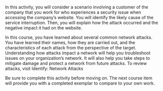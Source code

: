 In this activity, you will consider a scenario involving a customer of the company that you work for who experiences a security issue when accessing the company’s website. 
You will  identify the likely cause of the service interruption. Then, you will explain how the attack occurred and the negative impact it had on the website. 

In this course, you have learned about several common network attacks. You have learned their names, how they are carried out, and the characteristics of each 
attack from the perspective of the target. Understanding how attacks impact a network will help you troubleshoot issues on your organization’s network. It will also help you take steps to mitigate damage and protect a network from future attacks. To review attacks, visit 
Identify: Network Attacks

Be sure to complete this activity before moving on. The next course item will provide you with a completed exemplar to compare to your own work. 
